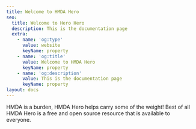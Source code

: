 ```yaml
---
title: Welcome to HMDA Hero
seo:
  title: Welcome to Hero Hero
  description: This is the documentation page
  extra:
    - name: 'og:type'
      value: website
      keyName: property
    - name: 'og:title'
      value: Welcome to HMDA Hero
      keyName: property
    - name: 'og:description'
      value: This is the documentation page
      keyName: property
layout: docs
---
```

HMDA is a burden, HMDA Hero helps carry some of the weight! Best of all HMDA Hero is a free and open source resource that is available to everyone. 

